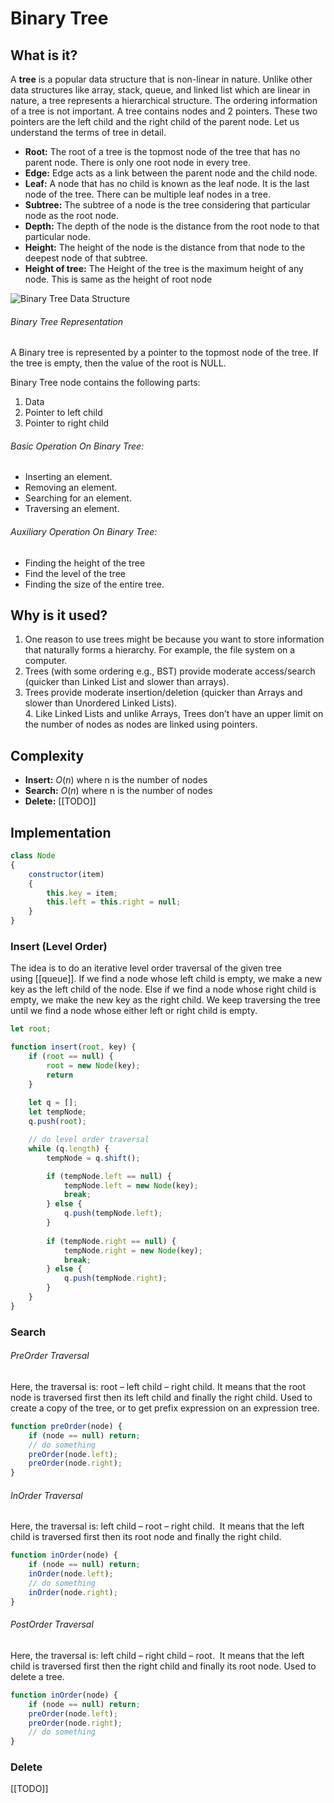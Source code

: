# Binary Tree
## What is it?
A **tree** is a popular data structure that is non-linear in nature. Unlike other data structures like array, stack, queue, and linked list which are linear in nature, a tree represents a hierarchical structure. The ordering information of a tree is not important. A tree contains nodes and 2 pointers. These two pointers are the left child and the right child of the parent node. Let us understand the terms of tree in detail.

- **Root:** The root of a tree is the topmost node of the tree that has no parent node. There is only one root node in every tree.
- **Edge:** Edge acts as a link between the parent node and the child node.
- **Leaf:** A node that has no child is known as the leaf node. It is the last node of the tree. There can be multiple leaf nodes in a tree.
- **Subtree:** The subtree of a node is the tree considering that particular node as the root node.
- **Depth:** The depth of the node is the distance from the root node to that particular node.
- **Height:** The height of the node is the distance from that node to the deepest node of that subtree.
- **Height of tree:** The Height of the tree is the maximum height of any node. This is same as the height of root node

![Binary Tree Data Structure](https://media.geeksforgeeks.org/wp-content/cdn-uploads/binary-tree-to-DLL.png "Click to enlarge")
###### Binary Tree Representation
A Binary tree is represented by a pointer to the topmost node of the tree. If the tree is empty, then the value of the root is NULL.

Binary Tree node contains the following parts:
1. Data
2. Pointer to left child
3. Pointer to right child

###### Basic Operation On Binary Tree:  
- Inserting an element.
- Removing an element.
- Searching for an element.
- Traversing an element.

###### Auxiliary Operation On Binary Tree:
- Finding the height of the tree
- Find the level of the tree
- Finding the size of the entire tree.

## Why is it used?
1. One reason to use trees might be because you want to store information that naturally forms a hierarchy. For example, the file system on a computer.
2. Trees (with some ordering e.g., BST) provide moderate access/search (quicker than Linked List and slower than arrays).   
3. Trees provide moderate insertion/deletion (quicker than Arrays and slower than Unordered Linked Lists).   
4. Like Linked Lists and unlike Arrays, Trees don’t have an upper limit on the number of nodes as nodes are linked using pointers.

## Complexity
- **Insert:** $O(n)$ where n is the number of nodes
- **Search:** $O(n)$ where n is the number of nodes
- **Delete:** [[TODO]]

## Implementation
```javascript
class Node
{
	constructor(item)
	{
		this.key = item;
		this.left = this.right = null;
	}
}
```

### Insert (Level Order)
The idea is to do an iterative level order traversal of the given tree using [[queue]]. If we find a node whose left child is empty, we make a new key as the left child of the node. Else if we find a node whose right child is empty, we make the new key as the right child. We keep traversing the tree until we find a node whose either left or right child is empty.

```javascript
let root;

function insert(root, key) {
	if (root == null) {
		root = new Node(key);
		return
	}
	
	let q = [];
	let tempNode;
	q.push(root);

	// do level order traversal
	while (q.length) {
		tempNode = q.shift();

		if (tempNode.left == null) {
			tempNode.left = new Node(key);
			break;
		} else {
			q.push(tempNode.left);
		}
		
		if (tempNode.right == null) {
			tempNode.right = new Node(key);
			break;
		} else {
			q.push(tempNode.right);
		}
	}
}
```

### Search
###### PreOrder Traversal
Here, the traversal is: root – left child – right child. It means that the root node is traversed first then its left child and finally the right child. Used to create a copy of the tree, or to get prefix expression on an expression tree.

```javascript
function preOrder(node) {
	if (node == null) return;
	// do something
	preOrder(node.left);
	preOrder(node.right);
}
```

###### InOrder Traversal
Here, the traversal is: left child – root – right child.  It means that the left child is traversed first then its root node and finally the right child.

```javascript
function inOrder(node) {
	if (node == null) return;
	inOrder(node.left);
	// do something
	inOrder(node.right);
}
```

###### PostOrder Traversal
Here, the traversal is: left child – right child – root.  It means that the left child is traversed first then the right child and finally its root node. Used to delete a tree.

```javascript
function inOrder(node) {
	if (node == null) return;
	preOrder(node.left);
	preOrder(node.right);
	// do something
}
```


### Delete
[[TODO]]
